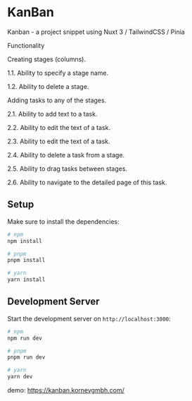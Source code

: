 # KanBan

Kanban - a project snippet using Nuxt 3 / TailwindCSS / Pinia

Functionality

Creating stages (columns).

1.1. Ability to specify a stage name.

1.2. Ability to delete a stage.

Adding tasks to any of the stages.

2.1. Ability to add text to a task.

2.2. Ability to edit the text of a task.

2.3. Ability to edit the text of a task.

2.4. Ability to delete a task from a stage.

2.5. Ability to drag tasks between stages.

2.6. Ability to navigate to the detailed page of this task.



## Setup

Make sure to install the dependencies:

```bash
# npm
npm install

# pnpm
pnpm install

# yarn
yarn install
```

## Development Server

Start the development server on `http://localhost:3000`:

```bash
# npm
npm run dev

# pnpm
pnpm run dev

# yarn
yarn dev
```
 demo: https://kanban.kornevgmbh.com/
